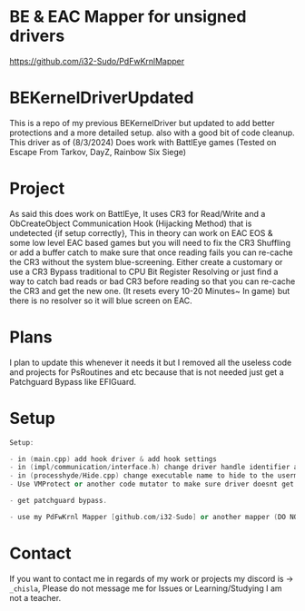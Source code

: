 # BE & EAC Mapper for unsigned drivers
https://github.com/i32-Sudo/PdFwKrnlMapper

# BEKernelDriverUpdated
This is a repo of my previous BEKernelDriver but updated to add better protections and a more detailed setup. also with a good bit of code cleanup. This driver as of (8/3/2024) Does work with BattlEye games (Tested on Escape From Tarkov, DayZ, Rainbow Six Siege)
# Project
As said this does work on BattlEye, It uses CR3 for Read/Write and a ObCreateObject Communication Hook (Hijacking Method) that is undetected {if setup correctly}, This in theory can work on EAC EOS & some low level EAC based games but you will need to fix the CR3 Shuffling or add a buffer catch to make sure that once reading fails you can re-cache the CR3 without the system blue-screening. Either create a customary or use a CR3 Bypass traditional to CPU Bit Register Resolving or just find a way to catch bad reads or bad CR3 before reading so that you can re-cache the CR3 and get the new one. (It resets every 10-20 Minutes~ In game) but there is no resolver so it will blue screen on EAC.
# Plans
I plan to update this whenever it needs it but I removed all the useless code and projects for PsRoutines and etc because that is not needed just get a Patchguard Bypass like EFIGuard.
# Setup
```cpp
Setup:

- in (main.cpp) add hook driver & add hook settings
- in (impl/communication/interface.h) change driver handle identifier after the last \\
- in (processhyde/Hide.cpp) change executable name to hide to the usermode application
- Use VMProtect or another code mutator to make sure driver doesnt get signature scanned (as its public and BE/EAC will reverse it)

- get patchguard bypass.

- use my PdFwKrnl Mapper [github.com/i32-Sudo] or another mapper (DO NOT MANUAL MAP OR USE KDMAPPER, THIS IS DTC)
```
# Contact
If you want to contact me in regards of my work or projects my discord is -> `_chisla`, Please do not message me for Issues or Learning/Studying I am not a teacher.
